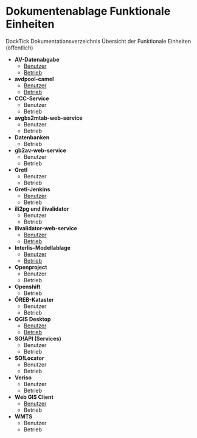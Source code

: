 # Dokumentenablage Funktionale Einheiten
DockTick Dokumentationsverzeichnis Übersicht der Funktionale Einheiten (öffentlich)

* **AV-Datenabgabe**
  * [Benutzer](https://github.com/bjsvwcur/Dokumentenablage_Funktionale_Einheiten/blob/master/AV-Datenabgabe/AV-Datenabgabe.md)
  * [Betrieb](https://github.com/sogis/openshift-templates/tree/master/av-datenabgabe)
* **avdpool-camel**
  * [Benutzer](https://github.com/bjsvwcur/Dokumentenablage_Funktionale_Einheiten/blob/master/avdpool-camel/avdpool-camel.md)
  * [Betrieb](https://github.com/sogis/openshift-templates/tree/master/avdpool)
* **CCC-Service**
  * Benutzer
  * Betrieb
* **avgbs2mtab-web-service**
  * Benutzer
  * Betrieb
* **Datenbanken**
  * Betrieb
* **gb2av-web-service**
  * Benutzer
  * Betrieb
* **Gretl**
  * Benutzer
  * Betrieb
* **Gretl-Jenkins**
  * [Benutzer](https://github.com/bjsvwcur/Dokumentenablage_Funktionale_Einheiten/blob/master/Gretl-Jenkins/Gretl-Jenkins.md)
  * Betrieb
* **ili2pg und ilivalidator**
  * Benutzer
  * Betrieb
* **ilivalidator-web-service**
  * [Benutzer](https://github.com/bjsvwcur/Dokumentenablage_Funktionale_Einheiten/blob/master/ilivalidator-web-service/ilivalidator-web-service.md)
  * [Betrieb](https://github.com/sogis/openshift-templates/tree/master/ilivalidator)
* **Interlis-Modellablage**
  * [Benutzer](https://github.com/bjsvwcur/Dokumentenablage_Funktionale_Einheiten/blob/master/INTERLIS-Modellablage/INTERLIS-Modellablage.md)
  * [Betrieb](https://github.com/sogis/openshift-templates/tree/master/interlis-repository)
* **Openproject**
  * Benutzer
  * Betrieb
* **Openshift**
  * Betrieb
* **ÖREB-Kataster**
  * Benutzer
  * Betrieb
* **QGIS Desktop**
  * [Benutzer](https://github.com/bjsvwcur/Dokumentenablage_Funktionale_Einheiten/blob/master/QGIS_Desktop/QGIS_Desktop.md)
  * [Betrieb](https://github.com/bjsvwcur/Dokumentenablage_Betrieb/blob/master/QGIS-Desktop/QGIS-Desktop.md)
* **SO!API (Services)**
  * Benutzer
  * Betrieb
* **SO!Locator**
  * Benutzer
  * Betrieb
* **Veriso**
  * Benutzer
  * Betrieb
* **Web GIS Client**
  * [Benutzer](https://github.com/bjsvwcur/Dokumentenablage_Funktionale_Einheiten/blob/master/web_gis_client/web_gis_client.md)
  * Betrieb
* **WMTS**
  * Benutzer
  * Betrieb

